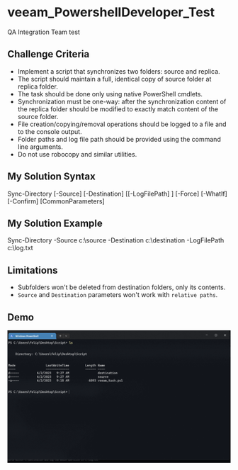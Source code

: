 # veeam_PowershellDeveloper_Test
QA Integration Team test

## Challenge Criteria
- Implement a script that synchronizes two folders: source and replica.<br>
- The script should maintain a full, identical copy of source folder at replica folder.<br>
- The task should be done only using native PowerShell cmdlets.<br>
- Synchronization must be one-way: after the synchronization content of the replica folder should be modified to exactly match content of the source folder.
- File creation/copying/removal operations should be logged to a file and to the console output.<br>
- Folder paths and log file path should be provided using the command line arguments.<br>
- Do not use robocopy and similar utilities.

## My Solution Syntax
Sync-Directory [-Source] <String> [-Destination] <String> [[-LogFilePath] <String>] [-Force] [-WhatIf] [-Confirm] [CommonParameters]

## My Solution Example
Sync-Directory -Source c:\source -Destination c:\destination -LogFilePath c:\log.txt

## Limitations
- Subfolders won't be deleted from destination folders, only its contents.
- `Source` and `Destination` parameters won't work with `relative paths`.

## Demo
![image](./demo/sync-directory_demo.gif)